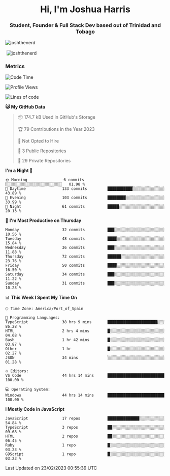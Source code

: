 <h1 align="center">Hi, I'm Joshua Harris</h1>
<h3 align="center">Student, Founder & Full Stack Dev based out of Trinidad and Tobago</h3>

<p align="left"> <img src="https://komarev.com/ghpvc/?username=JoshTheDeveloperr" alt="joshthenerd" /> </p>

<p>&nbsp;<img align="center" src="https://github-readme-stats.vercel.app/api?username=JoshTheDeveloperr&show_icons=true&count_private=true" alt="joshthenerd" /></p>

### Metrics

<!--START_SECTION:waka-->
![Code Time](http://img.shields.io/badge/Code%20Time-130%20hrs%201%20min-blue)

![Profile Views](http://img.shields.io/badge/Profile%20Views-20-blue)

![Lines of code](https://img.shields.io/badge/From%20Hello%20World%20I%27ve%20Written--2.7%20million%20lines%20of%20code-blue)

**🐱 My GitHub Data** 

> 📦 174.7 kB Used in GitHub's Storage 
 > 
> 🏆 79 Contributions in the Year 2023
 > 
> 🚫 Not Opted to Hire
 > 
> 📜 3 Public Repositories 
 > 
> 🔑 29 Private Repositories 
 > 
**I'm a Night 🦉** 

```text
🌞 Morning                6 commits           ░░░░░░░░░░░░░░░░░░░░░░░░░   01.98 % 
🌆 Daytime                133 commits         ███████████░░░░░░░░░░░░░░   43.89 % 
🌃 Evening                103 commits         ████████░░░░░░░░░░░░░░░░░   33.99 % 
🌙 Night                  61 commits          █████░░░░░░░░░░░░░░░░░░░░   20.13 % 
```
📅 **I'm Most Productive on Thursday** 

```text
Monday                   32 commits          ███░░░░░░░░░░░░░░░░░░░░░░   10.56 % 
Tuesday                  48 commits          ████░░░░░░░░░░░░░░░░░░░░░   15.84 % 
Wednesday                36 commits          ███░░░░░░░░░░░░░░░░░░░░░░   11.88 % 
Thursday                 72 commits          ██████░░░░░░░░░░░░░░░░░░░   23.76 % 
Friday                   50 commits          ████░░░░░░░░░░░░░░░░░░░░░   16.50 % 
Saturday                 34 commits          ███░░░░░░░░░░░░░░░░░░░░░░   11.22 % 
Sunday                   31 commits          ███░░░░░░░░░░░░░░░░░░░░░░   10.23 % 
```


📊 **This Week I Spent My Time On** 

```text
🕑︎ Time Zone: America/Port_of_Spain

💬 Programming Languages: 
TypeScript               38 hrs 9 mins       ██████████████████████░░░   86.28 % 
HTML                     2 hrs 4 mins        █░░░░░░░░░░░░░░░░░░░░░░░░   04.68 % 
Bash                     1 hr 42 mins        █░░░░░░░░░░░░░░░░░░░░░░░░   03.87 % 
Other                    1 hr                █░░░░░░░░░░░░░░░░░░░░░░░░   02.27 % 
JSON                     34 mins             ░░░░░░░░░░░░░░░░░░░░░░░░░   01.28 % 

🔥 Editors: 
VS Code                  44 hrs 14 mins      █████████████████████████   100.00 % 

💻 Operating System: 
Windows                  44 hrs 14 mins      █████████████████████████   100.00 % 
```

**I Mostly Code in JavaScript** 

```text
JavaScript               17 repos            ██████████████░░░░░░░░░░░   54.84 % 
TypeScript               3 repos             ██░░░░░░░░░░░░░░░░░░░░░░░   09.68 % 
HTML                     2 repos             ██░░░░░░░░░░░░░░░░░░░░░░░   06.45 % 
Ruby                     1 repo              █░░░░░░░░░░░░░░░░░░░░░░░░   03.23 % 
GDScript                 1 repo              █░░░░░░░░░░░░░░░░░░░░░░░░   03.23 % 
```




 Last Updated on 23/02/2023 00:55:39 UTC
<!--END_SECTION:waka-->
